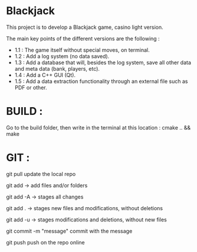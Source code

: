 # Blackjack
This project is to develop a Blackjack game, casino light version.

The main key points of the different versions are the following :
  - 1.1 : The game itself without special moves, on terminal.
  - 1.2 : Add a log system (no data saved).
  - 1.3 : Add a database that will, besides the log system, save all other data and meta data (bank, players, etc).
  - 1.4 : Add a C++ GUI (Qt).
  - 1.5 : Add a data extraction functionality through an external file such as PDF or other.


# BUILD :
Go to the build folder, then write in the terminal at this location : cmake .. && make


# GIT :
git pull			update the local repo

git add -> add files and/or folders

git add -A -> stages all changes

git add . -> stages new files and modifications, without deletions

git add -u -> stages modifications and deletions, without new files

git commit -m "message"	commit with the message

git push			push on the repo online
